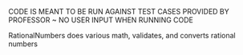 CODE IS MEANT TO BE RUN AGAINST TEST CASES PROVIDED BY PROFESSOR ~ NO USER INPUT WHEN RUNNING CODE

RationalNumbers does various math, validates, and converts rational numbers
